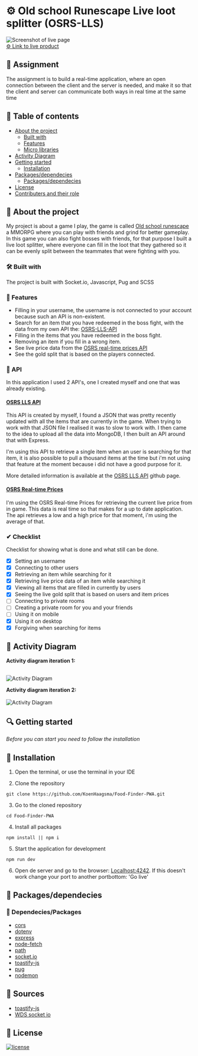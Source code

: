 # ⚙ Old school Runescape Live loot splitter (OSRS-LLS)

![Screenshot of live page]()<br>
[⚙ Link to live product](http://osrslls.herokuapp.com/)


## 📂 Assignment
The assignment is to build a real-time application, where an open connection between the client and the server is needed, and make it so that the client and server can communicate both ways in real time at the same time

## 🧾 Table of contents
-   [About the project](##About-the-project)
      * [Built with](###Built-with)
      * [Features](###Features)
      * [Micro libraries](###Micro-libraries)
-   [Activity Diagram](##Activity-Diagram)
-   [Getting started](##Getting-started)
      * [Installation](##Installation)
-   [Packages/dependecies](##Packages/dependecies)
      * [Packages/dependecies](###Dependecies/Packages)
-   [License](##License)
-   [Contributers and their role](##Contributers)

## 📖 About the project
My project is about a game I play, the game is called [Old school runescape](https://oldschool.runescape.com/) a MMORPG where you can play with friends and grind for better gameplay. In this game you can also fight bosses with friends, for that purpose I built a live loot splitter, where everyone can fill in the loot that they gathered so it can be evenly split between the teammates that were fighting with you.

### 🛠 Built with
The project is built with Socket.io, Javascript, Pug and SCSS

### 🌟 Features
- Filling in your username, the username is not connected to your account because such an API is non-existent.
- Search for an item that you have redeemed in the boss fight, with the data from my own API the: [OSRS-LLS-API](https://github.com/KoenHaagsma/OSRS-LLS-API)
- Filling in the items that you have redeemed in the boss fight.
- Removing an item if you fill in a wrong item.
- See live price data from the [OSRS real-time prices API](https://oldschool.runescape.wiki/w/RuneScape:Real-time_Prices)
- See the gold split that is based on the players connected.

### 🔁 API
In this application I used 2 API's, one I created myself and one that was already existing.

#### [OSRS LLS API](https://github.com/KoenHaagsma/OSRS-LLS-API)
This API is created by myself, I found a JSON that was pretty recently updated with all the items that are currently in the game. When trying to work with that JSON file I realised it was to slow to work with. I then came to the idea to upload all the data into MongoDB, I then built an API around that with Express.

I'm using this API to retrieve a single item when an user is searching for that item, it is also possible to pull a thousand items at the time but i'm not using that feature at the moment because i did not have a good purpose for it.

More detailed information is available at the [OSRS LLS API](https://github.com/KoenHaagsma/OSRS-LLS-API) github page.


#### [OSRS Real-time Prices](https://oldschool.runescape.wiki/w/RuneScape:Real-time_Prices)
I'm using the OSRS Real-time Prices for retrieving the current live price from in game. This data is real time so that makes for a up to date application.
The api retrieves a low and a high price for that moment, i'm using the average of that.

### ✔ Checklist
Checklist for showing what is done and what still can be done.<br>
- [x] Setting an username
- [x] Connecting to other users
- [x] Retrieving an item while searching for it
- [x] Retrieving live price data of an item while searching it
- [x] Viewing all items that are filled in currently by users
- [x] Seeing the live gold split that is based on users and item prices
- [ ] Connecting to private rooms
- [ ] Creating a private room for you and your friends
- [ ] Using it on mobile
- [x] Using it on desktop
- [x] Forgiving when searching for items

## 🎱 Activity Diagram
**Activity diagram iteration 1:** <br><br>

![Activity Diagram](./images/activityDiagram.png)<br>

**Activity diagram iteration 2:** <br><br>
![Activity Diagram](./images/activityDiagram_2.png)<br>

## 🔍 Getting started
*Before you can start you need to follow the installation*

## 🔨 Installation
1. Open the terminal, or use the terminal in your IDE

2. Clone the repository
```
git clone https://github.com/KoenHaagsma/Food-Finder-PWA.git
```
3. Go to the cloned repository
```
cd Food-Finder-PWA
```
4. Install all packages
```
npm install || npm i
```
5. Start the application for development
```
npm run dev
```
6. Open de server and go to the browser: [Localhost:4242](http://localhost:4242). If this doesn't work change your port to another portbottom: 'Go live'

## 🧰 Packages/dependecies

### 🧱 Dependecies/Packages
- [cors](https://www.npmjs.com/package/cors)
- [dotenv](https://www.npmjs.com/package/dotenv)
- [express](https://www.npmjs.com/package/express)
- [node-fetch](https://www.npmjs.com/package/node-fetch)
- [path](https://www.npmjs.com/package/path)
- [socket.io](https://www.npmjs.com/package/socket.io)
- [toastify-js](https://www.npmjs.com/package/toastify-js)
- [pug](https://www.npmjs.com/package/pug)
- [nodemon](https://www.npmjs.com/package/nodemon)

## 📑 Sources
- [toastify-js](https://apvarun.github.io/toastify-js/)
- [WDS socket io](https://www.youtube.com/watch?v=ZKEqqIO7n-k&t=1418s)


## 🔖 License
[![license](https://img.shields.io/github/license/DAVFoundation/captain-n3m0.svg?style=flat-square)]()
